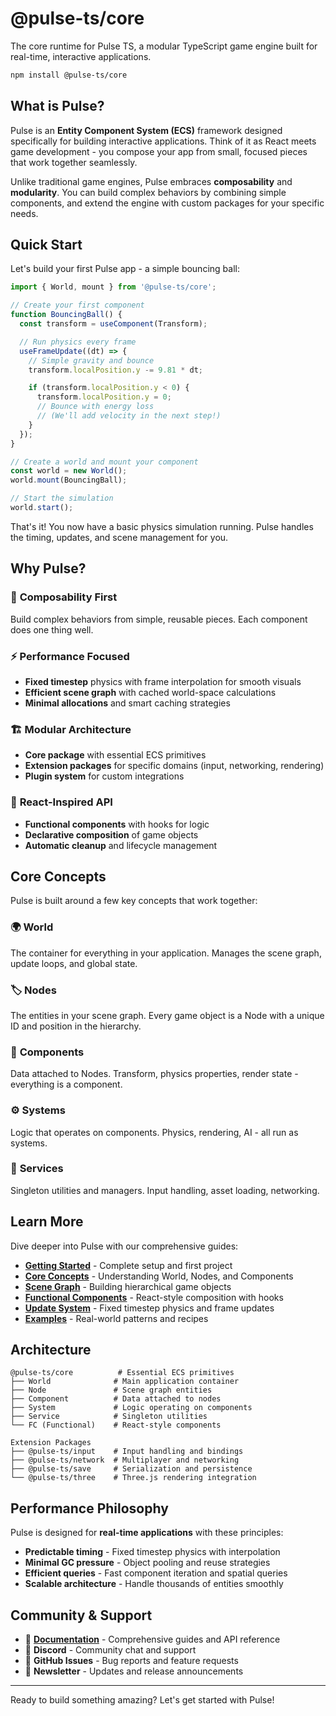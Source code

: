 # @pulse-ts/core

The core runtime for Pulse TS, a modular TypeScript game engine built for real-time, interactive applications.

```bash
npm install @pulse-ts/core
```

## What is Pulse?

Pulse is an **Entity Component System (ECS)** framework designed specifically for building interactive applications. Think of it as React meets game development - you compose your app from small, focused pieces that work together seamlessly.

Unlike traditional game engines, Pulse embraces **composability** and **modularity**. You can build complex behaviors by combining simple components, and extend the engine with custom packages for your specific needs.

## Quick Start

Let's build your first Pulse app - a simple bouncing ball:

```typescript
import { World, mount } from '@pulse-ts/core';

// Create your first component
function BouncingBall() {
  const transform = useComponent(Transform);

  // Run physics every frame
  useFrameUpdate((dt) => {
    // Simple gravity and bounce
    transform.localPosition.y -= 9.81 * dt;

    if (transform.localPosition.y < 0) {
      transform.localPosition.y = 0;
      // Bounce with energy loss
      // (We'll add velocity in the next step!)
    }
  });
}

// Create a world and mount your component
const world = new World();
world.mount(BouncingBall);

// Start the simulation
world.start();
```

That's it! You now have a basic physics simulation running. Pulse handles the timing, updates, and scene management for you.

## Why Pulse?

### 🎯 **Composability First**
Build complex behaviors from simple, reusable pieces. Each component does one thing well.

### ⚡ **Performance Focused**
- **Fixed timestep** physics with frame interpolation for smooth visuals
- **Efficient scene graph** with cached world-space calculations
- **Minimal allocations** and smart caching strategies

### 🏗️ **Modular Architecture**
- **Core package** with essential ECS primitives
- **Extension packages** for specific domains (input, networking, rendering)
- **Plugin system** for custom integrations

### 🎨 **React-Inspired API**
- **Functional components** with hooks for logic
- **Declarative composition** of game objects
- **Automatic cleanup** and lifecycle management

## Core Concepts

Pulse is built around a few key concepts that work together:

### 🌍 **World**
The container for everything in your application. Manages the scene graph, update loops, and global state.

### 🏷️ **Nodes**
The entities in your scene graph. Every game object is a Node with a unique ID and position in the hierarchy.

### 🧩 **Components**
Data attached to Nodes. Transform, physics properties, render state - everything is a component.

### ⚙️ **Systems**
Logic that operates on components. Physics, rendering, AI - all run as systems.

### 🔧 **Services**
Singleton utilities and managers. Input handling, asset loading, networking.

## Learn More

Dive deeper into Pulse with our comprehensive guides:

- **[Getting Started](docs/getting-started.md)** - Complete setup and first project
- **[Core Concepts](docs/core-concepts.md)** - Understanding World, Nodes, and Components
- **[Scene Graph](docs/scene-graph.md)** - Building hierarchical game objects
- **[Functional Components](docs/functional-components.md)** - React-style composition with hooks
- **[Update System](docs/update-system.md)** - Fixed timestep physics and frame updates
- **[Examples](docs/examples.md)** - Real-world patterns and recipes

## Architecture

```
@pulse-ts/core          # Essential ECS primitives
├── World              # Main application container
├── Node               # Scene graph entities
├── Component          # Data attached to nodes
├── System             # Logic operating on components
├── Service            # Singleton utilities
└── FC (Functional)    # React-style components

Extension Packages
├── @pulse-ts/input    # Input handling and bindings
├── @pulse-ts/network  # Multiplayer and networking
├── @pulse-ts/save     # Serialization and persistence
└── @pulse-ts/three    # Three.js rendering integration
```

## Performance Philosophy

Pulse is designed for **real-time applications** with these principles:

- **Predictable timing** - Fixed timestep physics with interpolation
- **Minimal GC pressure** - Object pooling and reuse strategies
- **Efficient queries** - Fast component iteration and spatial queries
- **Scalable architecture** - Handle thousands of entities smoothly

## Community & Support

- 📖 **[Documentation](docs/)** - Comprehensive guides and API reference
- 💬 **Discord** - Community chat and support
- 🐛 **GitHub Issues** - Bug reports and feature requests
- 📧 **Newsletter** - Updates and release announcements

---

Ready to build something amazing? Let's get started with Pulse!
